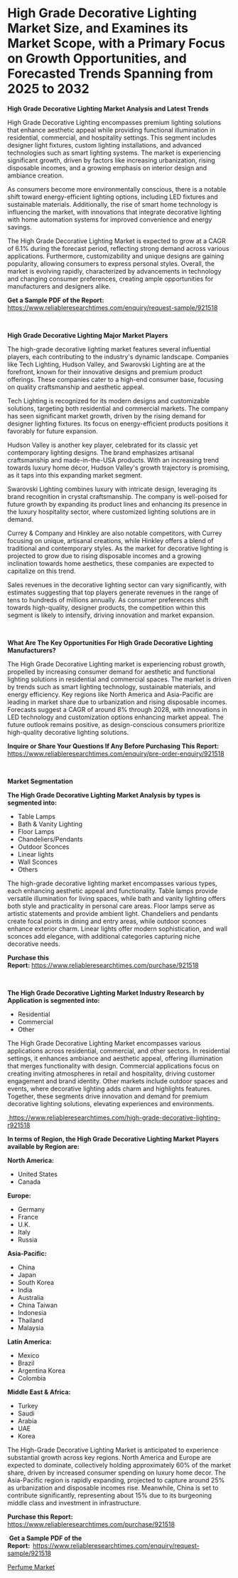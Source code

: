 <p><h1>High Grade Decorative Lighting Market Size, and Examines its Market Scope, with a Primary Focus on Growth Opportunities, and Forecasted Trends Spanning from 2025 to 2032</h1></p><p><strong>High Grade Decorative Lighting Market Analysis and Latest Trends</strong></p>
<p><p>High Grade Decorative Lighting encompasses premium lighting solutions that enhance aesthetic appeal while providing functional illumination in residential, commercial, and hospitality settings. This segment includes designer light fixtures, custom lighting installations, and advanced technologies such as smart lighting systems. The market is experiencing significant growth, driven by factors like increasing urbanization, rising disposable incomes, and a growing emphasis on interior design and ambiance creation.</p><p>As consumers become more environmentally conscious, there is a notable shift toward energy-efficient lighting options, including LED fixtures and sustainable materials. Additionally, the rise of smart home technology is influencing the market, with innovations that integrate decorative lighting with home automation systems for improved convenience and energy savings. </p><p>The High Grade Decorative Lighting Market is expected to grow at a CAGR of 6.1% during the forecast period, reflecting strong demand across various applications. Furthermore, customizability and unique designs are gaining popularity, allowing consumers to express personal styles. Overall, the market is evolving rapidly, characterized by advancements in technology and changing consumer preferences, creating ample opportunities for manufacturers and designers alike.</p></p>
<p><strong>Get a Sample PDF of the Report:&nbsp;</strong> <a href="https://www.reliableresearchtimes.com/enquiry/request-sample/921518?utm_campaign=2310&utm_medium=2&utm_source=Github&utm_content=ia&utm_term=09022025&utm_id=high-grade-decorative-lighting">https://www.reliableresearchtimes.com/enquiry/request-sample/921518</a></p>
<p>&nbsp;</p>
<p><strong>High Grade Decorative Lighting Major Market Players</strong></p>
<p><p>The high-grade decorative lighting market features several influential players, each contributing to the industry's dynamic landscape. Companies like Tech Lighting, Hudson Valley, and Swarovski Lighting are at the forefront, known for their innovative designs and premium product offerings. These companies cater to a high-end consumer base, focusing on quality craftsmanship and aesthetic appeal.</p><p>Tech Lighting is recognized for its modern designs and customizable solutions, targeting both residential and commercial markets. The company has seen significant market growth, driven by the rising demand for designer lighting fixtures. Its focus on energy-efficient products positions it favorably for future expansion.</p><p>Hudson Valley is another key player, celebrated for its classic yet contemporary lighting designs. The brand emphasizes artisanal craftsmanship and made-in-the-USA products. With an increasing trend towards luxury home décor, Hudson Valley's growth trajectory is promising, as it taps into this expanding market segment.</p><p>Swarovski Lighting combines luxury with intricate design, leveraging its brand recognition in crystal craftsmanship. The company is well-poised for future growth by expanding its product lines and enhancing its presence in the luxury hospitality sector, where customized lighting solutions are in demand.</p><p>Currey & Company and Hinkley are also notable competitors, with Currey focusing on unique, artisanal creations, while Hinkley offers a blend of traditional and contemporary styles. As the market for decorative lighting is projected to grow due to rising disposable incomes and a growing inclination towards home aesthetics, these companies are expected to capitalize on this trend.</p><p>Sales revenues in the decorative lighting sector can vary significantly, with estimates suggesting that top players generate revenues in the range of tens to hundreds of millions annually. As consumer preferences shift towards high-quality, designer products, the competition within this segment is likely to intensify, driving innovation and market expansion.</p></p>
<p>&nbsp;</p>
<p><strong>What Are The Key Opportunities For High Grade Decorative Lighting Manufacturers?</strong></p>
<p><p>The High Grade Decorative Lighting market is experiencing robust growth, propelled by increasing consumer demand for aesthetic and functional lighting solutions in residential and commercial spaces. The market is driven by trends such as smart lighting technology, sustainable materials, and energy efficiency. Key regions like North America and Asia-Pacific are leading in market share due to urbanization and rising disposable incomes. Forecasts suggest a CAGR of around 8% through 2028, with innovations in LED technology and customization options enhancing market appeal. The future outlook remains positive, as design-conscious consumers prioritize high-quality decorative lighting solutions.</p></p>
<p><strong>Inquire or Share Your Questions If Any Before Purchasing This Report:</strong> <a href="https://www.reliableresearchtimes.com/enquiry/pre-order-enquiry/921518?utm_campaign=2310&utm_medium=2&utm_source=Github&utm_content=ia&utm_term=09022025&utm_id=high-grade-decorative-lighting">https://www.reliableresearchtimes.com/enquiry/pre-order-enquiry/921518</a></p>
<p>&nbsp;</p>
<p><strong>Market Segmentation</strong></p>
<p><strong>The High Grade Decorative Lighting Market Analysis by types is segmented into:</strong></p>
<p><ul><li>Table Lamps</li><li>Bath & Vanity Lighting</li><li>Floor Lamps</li><li>Chandeliers/Pendants</li><li>Outdoor Sconces</li><li>Linear lights</li><li>Wall Sconces</li><li>Others</li></ul></p>
<p><p>The high-grade decorative lighting market encompasses various types, each enhancing aesthetic appeal and functionality. Table lamps provide versatile illumination for living spaces, while bath and vanity lighting offers both style and practicality in personal care areas. Floor lamps serve as artistic statements and provide ambient light. Chandeliers and pendants create focal points in dining and entry areas, while outdoor sconces enhance exterior charm. Linear lights offer modern sophistication, and wall sconces add elegance, with additional categories capturing niche decorative needs.</p></p>
<p><strong>Purchase this Report:&nbsp;</strong><a href="https://www.reliableresearchtimes.com/purchase/921518?utm_campaign=2310&utm_medium=2&utm_source=Github&utm_content=ia&utm_term=09022025&utm_id=high-grade-decorative-lighting">https://www.reliableresearchtimes.com/purchase/921518</a></p>
<p>&nbsp;</p>
<p><strong>The High Grade Decorative Lighting Market Industry Research by Application is segmented into:</strong></p>
<p><ul><li>Residential</li><li>Commercial</li><li>Other</li></ul></p>
<p><p>The High Grade Decorative Lighting Market encompasses various applications across residential, commercial, and other sectors. In residential settings, it enhances ambiance and aesthetic appeal, offering illumination that merges functionality with design. Commercial applications focus on creating inviting atmospheres in retail and hospitality, driving customer engagement and brand identity. Other markets include outdoor spaces and events, where decorative lighting adds charm and highlights features. Together, these segments drive innovation and demand for premium decorative lighting solutions, elevating experiences and environments.</p></p>
<p><a href="https://www.reliableresearchtimes.com/high-grade-decorative-lighting-r921518?utm_campaign=2310&utm_medium=2&utm_source=Github&utm_content=ia&utm_term=09022025&utm_id=high-grade-decorative-lighting">&nbsp;https://www.reliableresearchtimes.com/high-grade-decorative-lighting-r921518</a></p>
<p><strong>In terms of Region, the High Grade Decorative Lighting Market Players available by Region are:</strong></p>
<p>
    <p> <strong> North America: </strong>
        <ul>
            <li>United States</li>
            <li>Canada</li>
        </ul>
        </p> 
    <p> <strong> Europe: </strong>
        <ul>
            <li>Germany</li>
            <li>France</li>
            <li>U.K.</li>
            <li>Italy</li>
            <li>Russia</li>
        </ul>
        </p> 
    <p> <strong> Asia-Pacific: </strong>
        <ul>
            <li>China</li>
            <li>Japan</li>
            <li>South Korea</li>
            <li>India</li>
            <li>Australia</li>
            <li>China Taiwan</li>
            <li>Indonesia</li>
            <li>Thailand</li>
            <li>Malaysia</li>
        </ul>
        </p> 
    <p> <strong> Latin America: </strong>
        <ul>
            <li>Mexico</li>
            <li>Brazil</li>
            <li>Argentina Korea</li>
            <li>Colombia</li>
        </ul>
        </p> 
    <p> <strong> Middle East & Africa: </strong>
        <ul>
            <li>Turkey</li>
            <li>Saudi</li>
            <li>Arabia</li>
            <li>UAE</li>
            <li>Korea</li>
        </ul>
    </p>
    </p>
<p><p>The High-Grade Decorative Lighting Market is anticipated to experience substantial growth across key regions. North America and Europe are expected to dominate, collectively holding approximately 60% of the market share, driven by increased consumer spending on luxury home decor. The Asia-Pacific region is rapidly expanding, projected to capture around 25% as urbanization and disposable incomes rise. Meanwhile, China is set to contribute significantly, representing about 15% due to its burgeoning middle class and investment in infrastructure.</p></p>
<p><strong>Purchase this Report: </strong><a href="https://www.reliableresearchtimes.com/purchase/921518?utm_campaign=2310&utm_medium=2&utm_source=Github&utm_content=ia&utm_term=09022025&utm_id=high-grade-decorative-lighting">https://www.reliableresearchtimes.com/purchase/921518</a></p>
<p>&nbsp;<strong>Get a Sample PDF of the Report:&nbsp;&nbsp;</strong><a href="https://www.reliableresearchtimes.com/enquiry/request-sample/921518?utm_campaign=2310&utm_medium=2&utm_source=Github&utm_content=ia&utm_term=09022025&utm_id=high-grade-decorative-lighting">https://www.reliableresearchtimes.com/enquiry/request-sample/921518</a></p>
<p><strong></strong></p>
<p><p><a href="https://github.com/yankimber90yankim/Market-Research-Report-List-1/blob/main/perfume-market.md?utm_campaign=2310&utm_medium=2&utm_source=Github&utm_content=ia&utm_term=09022025&utm_id=high-grade-decorative-lighting">Perfume Market</a></p></p>